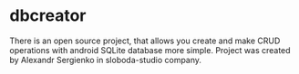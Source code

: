 dbcreator
=========

There is an open source project, that allows you create and make CRUD operations with android SQLite database more simple. Project was created by Alexandr Sergienko in sloboda-studio company.

